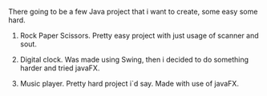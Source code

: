 There going to be a few Java project that i want to create, some easy some hard.

1. Rock Paper Scissors. Pretty easy project with just usage of scanner and sout.

2. Digital clock. Was made using Swing, then i decided to do something harder and tried javaFX.

3. Music player. Pretty hard project i`d say. Made with use of javaFX.
